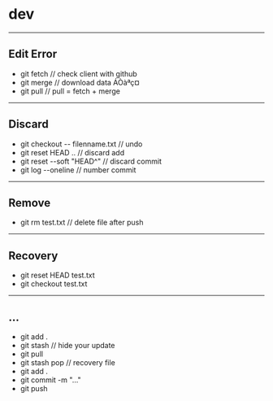 # dev
___
## Edit Error
* git fetch // check client with github
* git merge // download data ÁÒàªç¤
* git pull // pull = fetch + merge
___
## Discard
* git checkout -- filenname.txt // undo
* git reset HEAD .. // discard add
* git reset --soft "HEAD^" // discard commit
* git log --oneline // number commit
___
## Remove
* git rm test.txt // delete file after push
___
## Recovery
* git reset HEAD test.txt
* git checkout test.txt
___
## ...
* git add .
* git stash // hide your update
* git pull
* git stash pop // recovery file
* git add .
* git commit -m "..."
* git push
